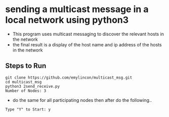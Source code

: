 # sending a multicast message in a local network using python3

* This program uses multicast messaging to discover the relevant hosts in the network
* the final result is a display of the host name and ip address of the hosts in the network

## Steps to Run
```
git clone https://github.com/emylincon/multicast_msg.git
cd multicast_msg
python3 2send_receive.py
Number of Nodes: 3
```

* do the same for all participating nodes then after do the following..

``
Type "Y" to Start: y
``